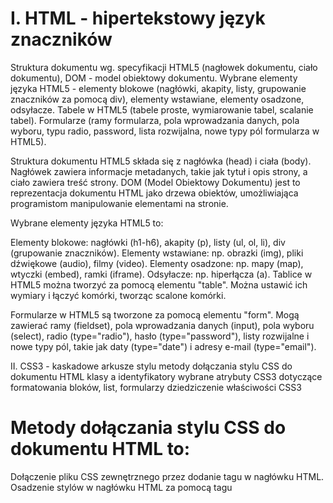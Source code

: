 <h1>I. HTML - hipertekstowy język znaczników</h1>
Struktura dokumentu wg. specyfikacji HTML5 (nagłowek dokumentu, ciało dokumentu), DOM - model obiektowy dokumentu.
Wybrane elementy języka HTML5 - elementy blokowe (nagłówki, akapity, listy, grupowanie znaczników za pomocą div), elementy wstawiane, elementy osadzone, odsyłacze.
Tabele w HTML5 (tabele proste, wymiarowanie tabel, scalanie tabel).
Formularze (ramy formularza, pola wprowadzania danych, pola wyboru, typu radio, password,  lista rozwijalna, nowe typy pól formularza w HTML5).


Struktura dokumentu HTML5 składa się z nagłówka (head) i ciała (body). Nagłówek zawiera informacje metadanych, 
takie jak tytuł i opis strony, a ciało zawiera treść strony.
DOM (Model Obiektowy Dokumentu) jest to reprezentacja dokumentu HTML jako drzewa obiektów, umożliwiająca programistom manipulowanie elementami na stronie.

Wybrane elementy języka HTML5 to:

Elementy blokowe: nagłówki (h1-h6), akapity (p), listy (ul, ol, li), div (grupowanie znaczników).
Elementy wstawiane: np. obrazki (img), pliki dźwiękowe (audio), filmy (video).
Elementy osadzone: np. mapy (map), wtyczki (embed), ramki (iframe).
Odsyłacze: np. hiperłącza (a).
Tablice w HTML5 można tworzyć za pomocą elementu "table". Można ustawić ich wymiary i łączyć komórki, tworząc scalone komórki.

Formularze w HTML5 są tworzone za pomocą elementu "form". Mogą zawierać ramy (fieldset), pola wprowadzania danych (input), 
pola wyboru (select), radio (type="radio"), hasło (type="password"), listy rozwijalne i nowe typy pól, takie jak daty (type="date") i adresy e-mail (type="email").

II. CSS3 - kaskadowe arkusze stylu
metody dołączania stylu CSS do dokumentu HTML
klasy a identyfikatory
wybrane atrybuty CSS3 dotyczące formatowania bloków, list, formularzy
dziedziczenie właściwości CSS3


<h1> Metody dołączania stylu CSS do dokumentu HTML to: </h1>

Dołączenie pliku CSS zewnętrznego przez dodanie tagu <link> w nagłówku HTML.
Osadzenie stylów w nagłówku HTML za pomocą tagu <style>.
Bezpośrednie dołączenie stylów do elementu HTML za pomocą atrybutu "style".
Klasy i identyfikatory są to selektory CSS, które pozwalają na identyfikowanie i formatowanie określonych elementów HTML. Klasa jest wspólna dla wielu elementów, a identyfikator jest unikalny dla każdego elementu.

Wybrane atrybuty CSS3 dotyczące formatowania bloków to:

Właściwości układu (np. float, display, position)
Właściwości marginesów i paddingu
Właściwości tła (np. background-color, background-image)
Wybrane atrybuty CSS3 dotyczące formatowania list to:

Właściwości wyglądu punktów listy (np. list-style-type, list-style-image)
Właściwości położenia punktów listy (np. padding-left)
Wybrane atrybuty CSS3 dotyczące formatowania formularzy to:

Właściwości wyglądu pola formularza (np. border, padding, background)
Właściwości tekstu (np. font-size, color)
Właściwości interaktywności (np. :hover, :focus)
Dziedziczenie właściwości CSS3 polega na przekazywaniu wartości właściwości z rodzica na dziecko. 
Jeśli dziecko nie posiada własnej wartości dla danej właściwości, jest ona dziedziczona z rodzica. 
Można nadpisać dziedziczone właściwości za pomocą nowych wartości dla dziecka.

<h1>III. Podstawy programowania w JavaScript</h1>

Programowanie w JavaScript (JS) jest językiem skryptowym, który pozwala na interakcję z HTML i CSS oraz dodawanie dynamicznych elementów i funkcji na stronie internetowej.

Podstawowa składnia języka JS to:

Zmienne: służą do przechowywania danych, typy danych w JS to: number, string, boolean, undefined, null, symbol. Typ danych można sprawdzić za pomocą instrukcji typeof.
Operatory: służą do wykonywania działań matematycznych i na tekstach.
Funkcje okienkowe: takie jak alert(), confirm(), prompt(); pozwalają na interakcję z użytkownikiem.
Instrukcje warunkowe: if/else pozwalają na wykonywanie różnych działań w zależności od warunku.
Pętle: for i while pozwalają na powtarzanie bloku kodu.
Tablica w JS jest obiektem służącym do przechowywania wielu wartości. Istnieją podstawowe funkcje i metody dotyczące tablic takie jak np. push() i pop().

Zdarzenia to działania wykonywane przez użytkownika na stronie, takie jak kliknięcie przycisku. Zdarzenia można obsłużyć za pomocą funkcji użytkownika.

Odwoływanie się do elementów DOM polega na uzyskaniu dostępu do elementów HTML i ich modyfikacji za pomocą JS. Można to zrobić np. poprzez wyszukanie elementu po ID lub klasie i zmianę jego wartości lub właściwości.

Debugowanie kodu JS można wykonać za pomocą narzędzia debugger, takiego jak konsola lub inspektor.
